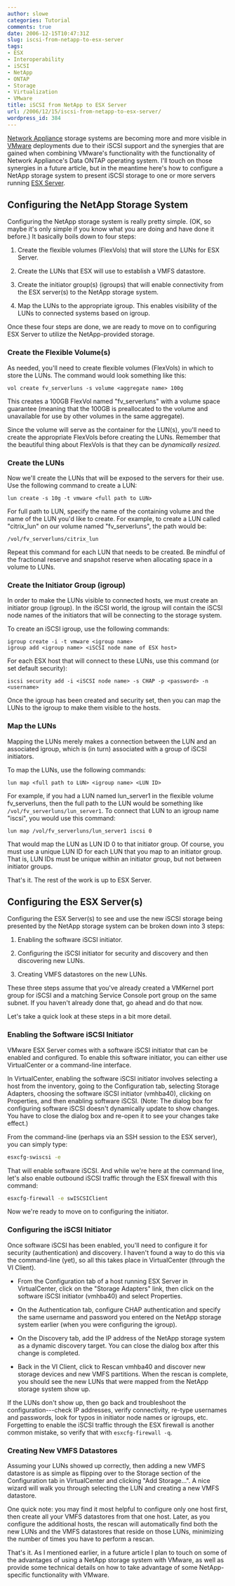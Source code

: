 ```yaml
---
author: slowe
categories: Tutorial
comments: true
date: 2006-12-15T10:47:31Z
slug: iscsi-from-netapp-to-esx-server
tags:
- ESX
- Interoperability
- iSCSI
- NetApp
- ONTAP
- Storage
- Virtualization
- VMware
title: iSCSI from NetApp to ESX Server
url: /2006/12/15/iscsi-from-netapp-to-esx-server/
wordpress_id: 384
---
```


[Network Appliance](http://www.netapp.com/) storage systems are becoming more and more visible in [VMware](http://www.vmware.com/) deployments due to their iSCSI support and the synergies that are gained when combining VMware's functionality with the functionality of Network Appliance's Data ONTAP operating system. I'll touch on those synergies in a future article, but in the meantime here's how to configure a NetApp storage system to present iSCSI storage to one or more servers running [ESX Server](http://www.vmware.com/products/vi/esx/).

## Configuring the NetApp Storage System

Configuring the NetApp storage system is really pretty simple. (OK, so maybe it's only simple if you know what you are doing and have done it before.) It basically boils down to four steps:

1. Create the flexible volumes (FlexVols) that will store the LUNs for ESX Server.

2. Create the LUNs that ESX will use to establish a VMFS datastore.

3. Create the initiator group(s) (igroups) that will enable connectivity from the ESX server(s) to the NetApp storage system.

4. Map the LUNs to the appropriate igroup. This enables visibility of the LUNs to connected systems based on igroup.

Once these four steps are done, we are ready to move on to configuring ESX Server to utilize the NetApp-provided storage.

### Create the Flexible Volume(s)

As needed, you'll need to create flexible volumes (FlexVols) in which to store the LUNs. The command would look something like this:

```text
vol create fv_serverluns -s volume <aggregate name> 100g
```

This creates a 100GB FlexVol named "fv_serverluns" with a volume space guarantee (meaning that the 100GB is preallocated to the volume and unavailable for use by other volumes in the same aggregate).

Since the volume will serve as the container for the LUN(s), you'll need to create the appropriate FlexVols before creating the LUNs. Remember that the beautiful thing about FlexVols is that they can be _dynamically resized._

### Create the LUNs

Now we'll create the LUNs that will be exposed to the servers for their use. Use the following command to create a LUN:

```text
lun create -s 10g -t vmware <full path to LUN>
```

For full path to LUN, specify the name of the containing volume and the name of the LUN you'd like to create. For example, to create a LUN called "citrix\_lun" on our volume named "fv\_serverluns", the path would be:

```text
/vol/fv_serverluns/citrix_lun
```

Repeat this command for each LUN that needs to be created. Be mindful of the fractional reserve and snapshot reserve when allocating space in a volume to LUNs.

### Create the Initiator Group (igroup)

In order to make the LUNs visible to connected hosts, we must create an initiator group (igroup). In the iSCSI world, the igroup will contain the iSCSI node names of the initiators that will be connecting to the storage system.

To create an iSCSI igroup, use the following commands:

```text
igroup create -i -t vmware <igroup name>  
igroup add <igroup name> <iSCSI node name of ESX host>
```

For each ESX host that will connect to these LUNs, use this command (or set default security):

```text
iscsi security add -i <iSCSI node name> -s CHAP -p <password> -n <username>
```

Once the igroup has been created and security set, then you can map the LUNs to the igroup to make them visible to the hosts.

### Map the LUNs

Mapping the LUNs merely makes a connection between the LUN and an associated igroup, which is (in turn) associated with a group of iSCSI initiators.

To map the LUNs, use the following commands:

```text
lun map <full path to LUN> <igroup name> <LUN ID>
```

For example, if you had a LUN named lun\_server1 in the flexible volume fv\_serverluns, then the full path to the LUN would be something like `/vol/fv_serverluns/lun_server1`. To connect that LUN to an igroup name "iscsi", you would use this command:

```text
lun map /vol/fv_serverluns/lun_server1 iscsi 0
```

That would map the LUN as LUN ID 0 to that initiator group. Of course, you must use a unique LUN ID for each LUN that you map to an initiator group. That is, LUN IDs must be unique within an initiator group, but not between initiator groups.

That's it. The rest of the work is up to ESX Server.

## Configuring the ESX Server(s)

Configuring the ESX Server(s) to see and use the new iSCSI storage being presented by the NetApp storage system can be broken down into 3 steps:

1. Enabling the software iSCSI initiator.

2. Configuring the iSCSI initiator for security and discovery and then discovering new LUNs.

3. Creating VMFS datastores on the new LUNs.

These three steps assume that you've already created a VMKernel port group for iSCSI and a matching Service Console port group on the same subnet. If you haven't already done that, go ahead and do that now.

Let's take a quick look at these steps in a bit more detail.

### Enabling the Software iSCSI Initiator

VMware ESX Server comes with a software iSCSI initiator that can be enabled and configured. To enable this software initiator, you can either use VirtualCenter or a command-line interface.

In VirtualCenter, enabling the software iSCSI initiator involves selecting a host from the inventory, going to the Configuration tab, selecting Storage Adapters, choosing the software iSCSI initiator (vmhba40), clicking on Properties, and then enabling software iSCSI. (Note: The dialog box for configuring software iSCSI doesn't dynamically update to show changes. You have to close the dialog box and re-open it to see your changes take effect.)

From the command-line (perhaps via an SSH session to the ESX server), you can simply type:

```bash
esxcfg-swiscsi -e
```

That will enable software iSCSI. And while we're here at the command line, let's also enable outbound iSCSI traffic through the ESX firewall with this command:

```bash
esxcfg-firewall -e swISCSIClient
```

Now we're ready to move on to configuring the initiator.

### Configuring the iSCSI Initiator

Once software iSCSI has been enabled, you'll need to configure it for security (authentication) and discovery. I haven't found a way to do this via the command-line (yet), so all this takes place in VirtualCenter (through the VI Client).

* From the Configuration tab of a host running ESX Server in VirtualCenter, click on the "Storage Adapters" link, then click on the software iSCSI initiator (vmhba40) and select Properties.

* On the Authentication tab, configure CHAP authentication and specify the same username and password you entered on the NetApp storage system earlier (when you were configuring the igroup).

* On the Discovery tab, add the IP address of the NetApp storage system as a dynamic discovery target. You can close the dialog box after this change is completed.

* Back in the VI Client, click to Rescan vmhba40 and discover new storage devices and new VMFS partitions. When the rescan is complete, you should see the new LUNs that were mapped from the NetApp storage system show up.

If the LUNs don't show up, then go back and troubleshoot the configuration---check IP addresses, verify connectivity, re-type usernames and passwords, look for typos in initiator node names or igroups, etc. Forgetting to enable the iSCSI traffic through the ESX firewall is another common mistake, so verify that with `esxcfg-firewall -q`.

### Creating New VMFS Datastores

Assuming your LUNs showed up correctly, then adding a new VMFS datastore is as simple as flipping over to the Storage section of the Configuration tab in VirtualCenter and clicking "Add Storage...". A nice wizard will walk you through selecting the LUN and creating a new VMFS datastore.

One quick note: you may find it most helpful to configure only one host first, then create all your VMFS datastores from that one host. Later, as you configure the additional hosts, the rescan will automatically find both the new LUNs and the VMFS datastores that reside on those LUNs, minimizing the number of times you have to perform a rescan.

That's it. As I mentioned earlier, in a future article I plan to touch on some of the advantages of using a NetApp storage system with VMware, as well as provide some technical details on how to take advantage of some NetApp-specific functionality with VMware.
